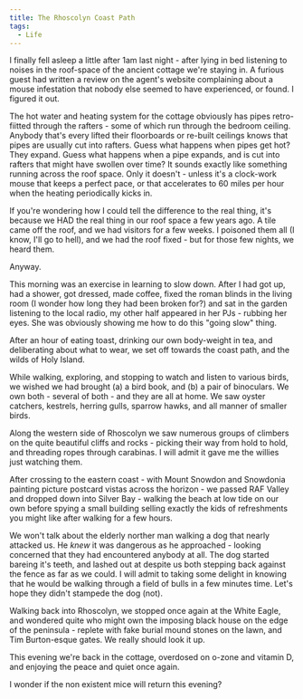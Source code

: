 ```yaml
---
title: The Rhoscolyn Coast Path
tags:
  - Life
---
```




I finally fell asleep a little after 1am last night - after lying in bed listening to noises in the roof-space of the ancient cottage we're staying in. A furious guest had written a review on the agent's website complaining about a mouse infestation that nobody else seemed to have experienced, or found. I figured it out.

The hot water and heating system for the cottage obviously has pipes retro-fiitted through the rafters - some of which run through the bedroom ceiling. Anybody that's every lifted their floorboards or re-built ceilings knows that pipes are usually cut into rafters. Guess what happens when pipes get hot? They expand. Guess what happens when a pipe expands, and is cut into rafters that might have swollen over time? It sounds exactly like something running across the roof space. Only it doesn't - unless it's a clock-work mouse that keeps a perfect pace, or that accelerates to 60 miles per hour when the heating periodically kicks in.

If you're wondering how I could tell the difference to the real thing, it's because we HAD the real thing in our roof space a few years ago. A tile came off the roof, and we had visitors for a few weeks. I poisoned them all (I know, I'll go to hell), and we had the roof fixed - but for those few nights, we heard them.

Anyway.

This morning was an exercise in learning to slow down. After I had got up, had a shower, got dressed, made coffee, fixed the roman blinds in the living room (I wonder how long they had been broken for?) and sat in the garden listening to the local radio, my other half appeared in her PJs - rubbing her eyes. She was obviously showing me how to do this "going slow" thing.

After an hour of eating toast, drinking our own body-weight in tea, and deliberating about what to wear, we set off towards the coast path, and the wilds of Holy Island.

While walking, exploring, and stopping to watch and listen to various birds, we wished we had brought (a) a bird book, and (b) a pair of binoculars. We own both - several of both - and they are all at home. We saw oyster catchers, kestrels, herring gulls, sparrow hawks, and all manner of smaller birds.

Along the western side of Rhoscolyn we saw numerous groups of climbers on the quite beautiful cliffs and rocks - picking their way from hold to hold, and threading ropes through carabinas. I will admit it gave me the willies just watching them.

After crossing to the eastern coast - with Mount Snowdon and Snowdonia painting picture postcard vistas across the horizon - we passed RAF Valley and dropped down into Silver Bay - walking the beach at low tide on our own before spying a small building selling exactly the kids of refreshments you might like after walking for a few hours.

We won't talk about the elderly norther man walking a dog that nearly attacked us. He *knew* it was dangerous as he approached - looking concerned that they had encountered anybody at all. The dog started bareing it's teeth, and lashed out at despite us both stepping back against the fence as far as we could. I will admit to taking some delight in knowing that he would be walking through a field of bulls in a few minutes time. Let's hope they didn't stampede the dog (not).

Walking back into Rhoscolyn, we stopped once again at the White Eagle, and wondered quite who might own the imposing black house on the edge of the peninsula - replete with fake burial mound stones on the lawn, and Tim Burton-esque gates. We really should look it up.

This evening we're back in the cottage, overdosed on o-zone and vitamin D, and enjoying the peace and quiet once again.

I wonder if the non existent mice will return this evening?